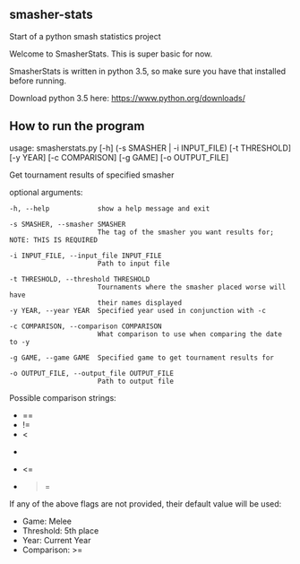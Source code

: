 ## smasher-stats
Start of a python smash statistics project

Welcome to SmasherStats. This is super basic for now.

SmasherStats is written in python 3.5, so make sure you have that installed before running.

Download python 3.5 here: https://www.python.org/downloads/

## How to run the program
usage: smasherstats.py \[-h] (-s SMASHER | -i INPUT_FILE) [-t THRESHOLD]
                       [-y YEAR] [-c COMPARISON] [-g GAME] [-o OUTPUT_FILE]

Get tournament results of specified smasher

optional arguments:

    -h, --help            show a help message and exit
    
    -s SMASHER, --smasher SMASHER
                          The tag of the smasher you want results for; NOTE: THIS IS REQUIRED
                          
    -i INPUT_FILE, --input_file INPUT_FILE
                          Path to input file
                          
    -t THRESHOLD, --threshold THRESHOLD
                          Tournaments where the smasher placed worse will have
                          their names displayed
    -y YEAR, --year YEAR  Specified year used in conjunction with -c
    
    -c COMPARISON, --comparison COMPARISON
                          What comparison to use when comparing the date to -y
                          
    -g GAME, --game GAME  Specified game to get tournament results for
    
    -o OUTPUT_FILE, --output_file OUTPUT_FILE
                          Path to output file

Possible comparison strings:
 - ==
 - !=
 - <
 - >
 - <=
 - >=

If any of the above flags are not provided, their default value will be used:

 - Game: Melee
 - Threshold: 5th place
 - Year: Current Year
 - Comparison: >=
